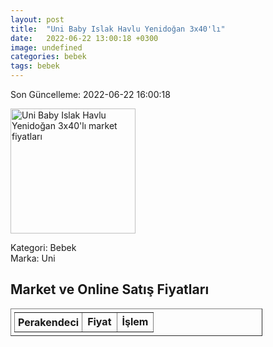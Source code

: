```yaml
---
layout: post
title:  "Uni Baby Islak Havlu Yenidoğan 3x40'lı"
date:   2022-06-22 13:00:18 +0300
image: undefined
categories: bebek
tags: bebek
---
```


Son Güncelleme: 2022-06-22 16:00:18

<img src="undefined" width="200" alt="Uni Baby Islak Havlu Yenidoğan 3x40'lı market fiyatları" />

Kategori: Bebek
<br />
Marka: Uni

<h2>Market ve Online Satış Fiyatları</h2>

<table border="1" style="padding: 5px;width:80%;">
  <tr>
    <td style="padding: 5px;"><strong>Perakendeci</strong></td>
    <td><strong>Fiyat</strong></td>
    <td><strong>İşlem</strong></td>
  </tr>
  
</table>
